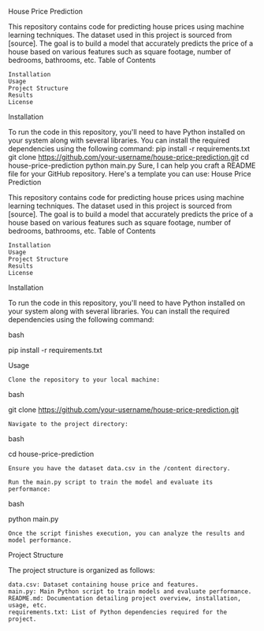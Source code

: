 House Price Prediction

This repository contains code for predicting house prices using machine learning techniques. The dataset used in this project is sourced from [source]. The goal is to build a model that accurately predicts the price of a house based on various features such as square footage, number of bedrooms, bathrooms, etc.
Table of Contents

    Installation
    Usage
    Project Structure
    Results
    License

Installation

To run the code in this repository, you'll need to have Python installed on your system along with several libraries. You can install the required dependencies using the following command: 
pip install -r requirements.txt
git clone https://github.com/your-username/house-price-prediction.git
cd house-price-prediction
python main.py
Sure, I can help you craft a README file for your GitHub repository. Here's a template you can use:
House Price Prediction

This repository contains code for predicting house prices using machine learning techniques. The dataset used in this project is sourced from [source]. The goal is to build a model that accurately predicts the price of a house based on various features such as square footage, number of bedrooms, bathrooms, etc.
Table of Contents

    Installation
    Usage
    Project Structure
    Results
    License

Installation

To run the code in this repository, you'll need to have Python installed on your system along with several libraries. You can install the required dependencies using the following command:

bash

pip install -r requirements.txt

Usage

    Clone the repository to your local machine:

bash

git clone https://github.com/your-username/house-price-prediction.git

    Navigate to the project directory:

bash

cd house-price-prediction

    Ensure you have the dataset data.csv in the /content directory.

    Run the main.py script to train the model and evaluate its performance:

bash

python main.py

    Once the script finishes execution, you can analyze the results and model performance.

Project Structure

The project structure is organized as follows:

    data.csv: Dataset containing house price and features.
    main.py: Main Python script to train models and evaluate performance.
    README.md: Documentation detailing project overview, installation, usage, etc.
    requirements.txt: List of Python dependencies required for the project.
